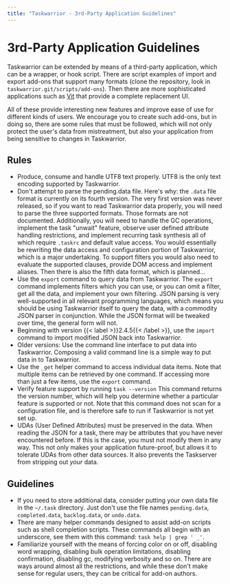 ```yaml
---
title: "Taskwarrior - 3rd-Party Application Guidelines"
---
```


# 3rd-Party Application Guidelines

Taskwarrior can be extended by means of a third-party application, which can be a wrapper, or hook script.
There are script examples of import and export add-ons that support many formats (clone the repository, look in `taskwarrior.git/scripts/add-ons`).
Then there are more sophisticated applications such as [Vit](https://gothenburgbitfactory.org/projects/vit) that provide a complete replacement UI.

All of these provide interesting new features and improve ease of use for different kinds of users.
We encourage you to create such add-ons, but in doing so, there are some rules that must be followed, which will not only protect the user's data from mistreatment, but also your application from being sensitive to changes in Taskwarrior.

## Rules

- Produce, consume and handle UTF8 text properly.
  UTF8 is the only text encoding supported by Taskwarrior.
- Don\'t attempt to parse the pending.data file.
  Here\'s why: the `.data` file format is currently on its fourth version.
  The very first version was never released, so if you want to read Taskwarrior data properly, you will need to parse the three supported formats.
  Those formats are not documented.
  Additionally, you will need to handle the GC operations, implement the task \"unwait\" feature, observe user defined attribute handling restrictions, and implement recurring task synthesis all of which require `.taskrc` and default value access.
  You would essentially be rewriting the data access and configuration portion of Taskwarrior, which is a major undertaking.
  To support filters you would also need to evaluate the supported clauses, provide DOM access and implement aliases.
  Then there is also the fifth data format, which is planned...
- Use the `export` command to query data from Taskwarrior.
  The `export` command implements filters which you can use, or you can omit a filter, get all the data, and implement your own filtering.
  JSON parsing is very well-supported in all relevant programming languages, which means you should be using Taskwarrior itself to query the data, with a commodity JSON parser in conjunction.
  While the JSON format will be tweaked over time, the general form will not.
- Beginning with version {{< label >}}2.4.5{{< /label >}}, use the `import` command to import modified JSON back into Taskwarrior.
- Older versions: Use the command line interface to put data into Taskwarrior.
  Composing a valid command line is a simple way to put data in to Taskwarrior.
- Use the `_get` helper command to access individual data items.
  Note that multiple items can be retrieved by one command.
  If accessing more than just a few items, use the `export` command.
- Verify feature support by running `task --version`
  This command returns the version number, which will help you determine whether a particular feature is supported or not.
  Note that this command does not scan for a configuration file, and is therefore safe to run if Taskwarrior is not yet set up.
- UDAs (User Defined Attributes) must be preserved in the data.
  When reading the JSON for a task, there may be attributes that you have never encountered before.
  If this is the case, you must not modify them in any way.
  This not only makes your application future-proof, but allows it to tolerate UDAs from other data sources.
  It also prevents the Taskserver from stripping out *your* data.

## Guidelines

- If you need to store additional data, consider putting your own data file in the `~/.task` directory.
  Just don\'t use the file names `pending.data`, `completed.data`, `backlog.data`, or `undo.data`.
- There are many helper commands designed to assist add-on scripts such as shell completion scripts.
  These commands all begin with an underscore, see them with this command: `task help | grep ' _'`.
- Familiarize yourself with the means of forcing color on or off, disabling word wrapping, disabling bulk operation limitations, disabling confirmation, disabling gc, modifying verbosity and so on.
  There are ways around almost all the restrictions, and while these don\'t make sense for regular users, they can be critical for add-on authors.
